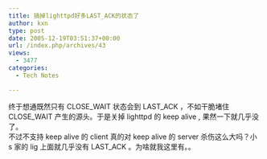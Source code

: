 ```yaml
---
title: 搞掉lighttpd好多LAST_ACK的状态了
author: kxn
type: post
date: 2005-12-19T03:51:37+00:00
url: /index.php/archives/43
views:
  - 3477
categories:
  - Tech Notes

---
```

终于想通既然只有 CLOSE\_WAIT 状态会到 LAST\_ACK ，不如干脆堵住 CLOSE_WAIT 产生的源头。于是关掉 lighttpd 的 keep alive , 果然一下就几乎没了。  
不过不支持 keep alive 的 client 真的对 keep alive 的 server 杀伤这么大吗？小 s 家的 lig 上面就几乎没有 LAST_ACK 。为啥就我这里有。。